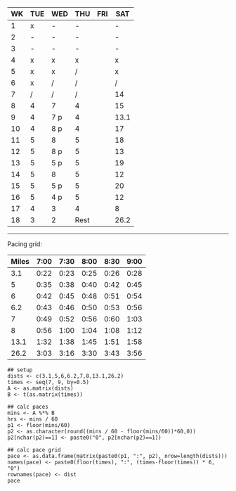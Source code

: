 
| WK | TUE | WED | THU | FRI | SAT |
|----|-----|-----|-----|-----|-----|
| 1  | x   | -   | -   |     | -   |
| 2  | -   | -   | -   |     | -   |
| 3  | -   | -   | -   |     | -   |
| 4  | x   | x   | x   |     | x   |
| 5  | x   | x 	 | /   |     | x   |
| 6  | x   | /   | /   |     | /   |
| 7  | /   | /   | /   |     | 14  |
| 8  | 4   | 7 	 | 4   |     | 15  |
| 9  | 4   | 7 p | 4   |     | 13.1 |
| 10 | 4   | 8 p | 4   |     | 17  |
| 11 | 5   | 8 	 | 5   |     | 18  |
| 12 | 5   | 8 p | 5   |     | 13  |
| 13 | 5   | 5 p | 5   |     | 19  |
| 14 | 5   | 8 	 | 5   |     | 12  |
| 15 | 5   | 5 p | 5   |     | 20  |
| 16 | 5   | 4 p | 5   |     | 12  |
| 17 | 4   | 3   | 4   |     | 8   |
| 18 | 3   | 2   | Rest|     | 26.2 |

-----------

Pacing grid:

| Miles | 7:00 | 7:30 | 8:00 | 8:30 | 9:00 |
|------|------|------|------|------|------|
| 3.1  | 0:22 | 0:23 | 0:25 | 0:26 | 0:28 |
| 5    | 0:35 | 0:38 | 0:40 | 0:42 | 0:45 |
| 6    | 0:42 | 0:45 | 0:48 | 0:51 | 0:54 |
| 6.2  | 0:43 | 0:46 | 0:50 | 0:53 | 0:56 |
| 7    | 0:49 | 0:52 | 0:56 | 0:60 | 1:03 |
| 8    | 0:56 | 1:00 | 1:04 | 1:08 | 1:12 |
| 13.1 | 1:32 | 1:38 | 1:45 | 1:51 | 1:58 |
| 26.2 | 3:03 | 3:16 | 3:30 | 3:43 | 3:56 |

```{r}
## setup
dists <- c(3.1,5,6,6.2,7,8,13.1,26.2)
times <- seq(7, 9, by=0.5)
A <- as.matrix(dists)
B <- t(as.matrix(times))

## calc paces
mins <- A %*% B
hrs <- mins / 60
p1 <- floor(mins/60)
p2 <- as.character(round((mins / 60 - floor(mins/60))*60,0))
p2[nchar(p2)==1] <- paste0("0", p2[nchar(p2)==1])

## calc pace grid
pace <- as.data.frame(matrix(paste0(p1, ":", p2), nrow=length(dists)))
names(pace) <- paste0(floor(times), ":", (times-floor(times)) * 6, "0")
rownames(pace) <- dist 
pace
```
